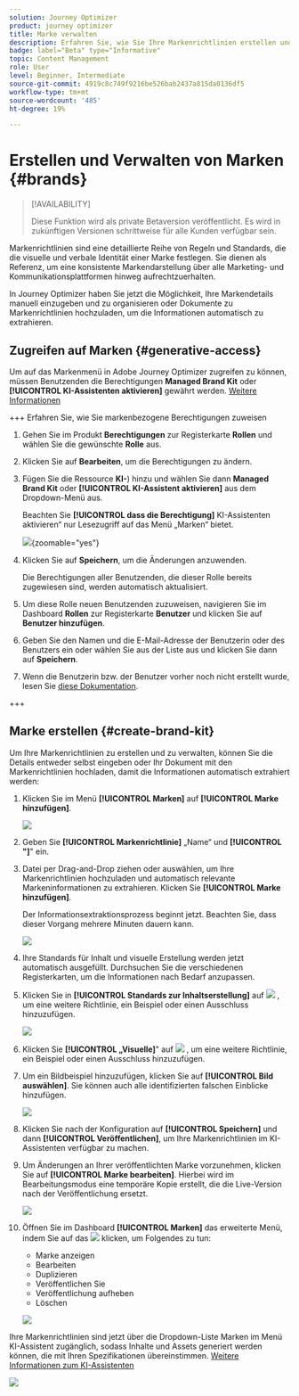 ```yaml
---
solution: Journey Optimizer
product: journey optimizer
title: Marke verwalten
description: Erfahren Sie, wie Sie Ihre Markenrichtlinien erstellen und verwalten
badge: label="Beta" type="Informative"
topic: Content Management
role: User
level: Beginner, Intermediate
source-git-commit: 4919c8c749f9216be526bab2437a815da0136df5
workflow-type: tm+mt
source-wordcount: '485'
ht-degree: 19%

---
```


# Erstellen und Verwalten von Marken {#brands}

>[!AVAILABILITY]
>
>Diese Funktion wird als private Betaversion veröffentlicht. Es wird in zukünftigen Versionen schrittweise für alle Kunden verfügbar sein.
>

Markenrichtlinien sind eine detaillierte Reihe von Regeln und Standards, die die visuelle und verbale Identität einer Marke festlegen. Sie dienen als Referenz, um eine konsistente Markendarstellung über alle Marketing- und Kommunikationsplattformen hinweg aufrechtzuerhalten.

In Journey Optimizer haben Sie jetzt die Möglichkeit, Ihre Markendetails manuell einzugeben und zu organisieren oder Dokumente zu Markenrichtlinien hochzuladen, um die Informationen automatisch zu extrahieren.

## Zugreifen auf Marken {#generative-access}

Um auf das Markenmenü in Adobe Journey Optimizer zugreifen zu können, müssen Benutzenden die Berechtigungen **Managed Brand Kit** oder **[!UICONTROL KI-Assistenten aktivieren]** gewährt werden. [Weitere Informationen](../administration/permissions.md)

+++  Erfahren Sie, wie Sie markenbezogene Berechtigungen zuweisen

1. Gehen Sie im Produkt **Berechtigungen** zur Registerkarte **Rollen** und wählen Sie die gewünschte **Rolle** aus.

1. Klicken Sie auf **Bearbeiten**, um die Berechtigungen zu ändern.

1. Fügen Sie die Ressource **KI-**) hinzu und wählen Sie dann **Managed Brand Kit** oder **[!UICONTROL KI-Assistent aktivieren]** aus dem Dropdown-Menü aus.

   Beachten Sie **[!UICONTROL dass die Berechtigung]** KI-Assistenten aktivieren“ nur Lesezugriff auf das Menü „Marken“ bietet.

   ![](assets/brands-permission.png){zoomable="yes"}

1. Klicken Sie auf **Speichern**, um die Änderungen anzuwenden.

   Die Berechtigungen aller Benutzenden, die dieser Rolle bereits zugewiesen sind, werden automatisch aktualisiert.

1. Um diese Rolle neuen Benutzenden zuzuweisen, navigieren Sie im Dashboard **Rollen** zur Registerkarte **Benutzer** und klicken Sie auf **Benutzer hinzufügen**.

1. Geben Sie den Namen und die E-Mail-Adresse der Benutzerin oder des Benutzers ein oder wählen Sie aus der Liste aus und klicken Sie dann auf **Speichern**.

1. Wenn die Benutzerin bzw. der Benutzer vorher noch nicht erstellt wurde, lesen Sie [diese Dokumentation](https://experienceleague.adobe.com/de/docs/experience-platform/access-control/abac/permissions-ui/users).


+++

## Marke erstellen {#create-brand-kit}

Um Ihre Markenrichtlinien zu erstellen und zu verwalten, können Sie die Details entweder selbst eingeben oder Ihr Dokument mit den Markenrichtlinien hochladen, damit die Informationen automatisch extrahiert werden:

1. Klicken Sie im Menü **[!UICONTROL Marken]** auf **[!UICONTROL Marke hinzufügen]**.

   ![](assets/brands-1.png)

1. Geben Sie **[!UICONTROL Markenrichtlinie]** „Name“ und **[!UICONTROL &quot;]**&quot; ein.

1. Datei per Drag-and-Drop ziehen oder auswählen, um Ihre Markenrichtlinien hochzuladen und automatisch relevante Markeninformationen zu extrahieren. Klicken Sie **[!UICONTROL Marke hinzufügen]**.

   Der Informationsextraktionsprozess beginnt jetzt. Beachten Sie, dass dieser Vorgang mehrere Minuten dauern kann.

   ![](assets/brands-2.png)

1. Ihre Standards für Inhalt und visuelle Erstellung werden jetzt automatisch ausgefüllt. Durchsuchen Sie die verschiedenen Registerkarten, um die Informationen nach Bedarf anzupassen.

1. Klicken Sie in **[!UICONTROL Standards zur Inhaltserstellung]** auf ![](assets/do-not-localize/Smock_Add_18_N.svg) , um eine weitere Richtlinie, ein Beispiel oder einen Ausschluss hinzuzufügen.

   ![](assets/brands-3.png)

1. Klicken Sie **[!UICONTROL „Visuelle]**&quot; auf ![](assets/do-not-localize/Smock_Add_18_N.svg) , um eine weitere Richtlinie, ein Beispiel oder einen Ausschluss hinzuzufügen.

1. Um ein Bildbeispiel hinzuzufügen, klicken Sie auf **[!UICONTROL Bild auswählen]**. Sie können auch alle identifizierten falschen Einblicke hinzufügen.

   ![](assets/brands-4.png)

1. Klicken Sie nach der Konfiguration auf **[!UICONTROL Speichern]** und dann **[!UICONTROL Veröffentlichen]**, um Ihre Markenrichtlinien im KI-Assistenten verfügbar zu machen.

1. Um Änderungen an Ihrer veröffentlichten Marke vorzunehmen, klicken Sie auf **[!UICONTROL Marke bearbeiten]**. Hierbei wird im Bearbeitungsmodus eine temporäre Kopie erstellt, die die Live-Version nach der Veröffentlichung ersetzt.

   ![](assets/brands-8.png)

1. Öffnen Sie im Dashboard **[!UICONTROL Marken]** das erweiterte Menü, indem Sie auf das ![](assets/do-not-localize/Smock_More_18_N.svg) klicken, um Folgendes zu tun:

   * Marke anzeigen
   * Bearbeiten
   * Duplizieren
   * Veröffentlichen Sie
   * Veröffentlichung aufheben
   * Löschen

   ![](assets/brands-6.png)

Ihre Markenrichtlinien sind jetzt über die Dropdown-Liste Marken im Menü KI-Assistent zugänglich, sodass Inhalte und Assets generiert werden können, die mit Ihren Spezifikationen übereinstimmen. [Weitere Informationen zum KI-Assistenten](gs-generative.md)

![](assets/brands-7.png)
